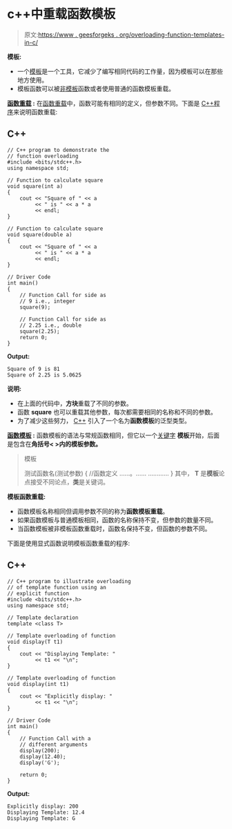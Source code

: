 # c++中重载函数模板

> 原文:[https://www . geesforgeks . org/overloading-function-templates-in-c/](https://www.geeksforgeeks.org/overloading-function-templates-in-c/)

**模板:**

*   一个[模板](https://www.geeksforgeeks.org/templates-cpp/)是一个工具，它减少了编写相同代码的工作量，因为模板可以在那些地方使用。
*   模板函数可以被[非模板](https://www.geeksforgeeks.org/templates-cpp/)函数或者使用普通的函数模板重载。

**<u>函数重载</u> :** 在[函数重载](https://www.geeksforgeeks.org/function-overloading-c/)中，函数可能有相同的定义，但参数不同。下面是 [C++程序](https://www.geeksforgeeks.org/c-plus-plus/)来说明函数重载:

## C++

```
// C++ program to demonstrate the
// function overloading
#include <bits/stdc++.h>
using namespace std;

// Function to calculate square
void square(int a)
{
    cout << "Square of " << a
         << " is " << a * a
         << endl;
}

// Function to calculate square
void square(double a)
{
    cout << "Square of " << a
         << " is " << a * a
         << endl;
}

// Driver Code
int main()
{
    // Function Call for side as
    // 9 i.e., integer
    square(9);

    // Function Call for side as
    // 2.25 i.e., double
    square(2.25);
    return 0;
}
```

**Output:**

```
Square of 9 is 81
Square of 2.25 is 5.0625

```

**说明:**

*   在上面的代码中，**方块**重载了不同的参数。
*   函数 **square** 也可以重载其他参数，每次都需要相同的名称和不同的参数。
*   为了减少这些努力， [C++](https://www.geeksforgeeks.org/c-plus-plus/) 引入了一个名为**函数模板**的泛型类型。

**<u>函数模板</u> :** 函数模板的语法与常规函数相同，但它以一个[关键字](https://www.geeksforgeeks.org/cc-tokens/) **模板**开始，后面是包含在**角括号< >内的模板参数。**

> 模板<class t=""></class>
> 
> 测试函数名(测试参数)
> {
> //函数定义
> ……。…… …..…….
> }
> 其中， **T** 是**模板**论点接受不同论点，**类**是关键词。

**模板函数重载:**

*   函数模板名称相同但调用参数不同的称为**函数模板重载**。
*   如果函数模板与普通模板相同，函数的名称保持不变，但参数的数量不同。
*   当函数模板被非模板函数重载时，函数名保持不变，但函数的参数不同。

下面是使用显式函数说明模板函数重载的程序:

## C++

```
// C++ program to illustrate overloading
// of template function using an
// explicit function
#include <bits/stdc++.h>
using namespace std;

// Template declaration
template <class T>

// Template overloading of function
void display(T t1)
{
    cout << "Displaying Template: "
         << t1 << "\n";
}

// Template overloading of function
void display(int t1)
{
    cout << "Explicitly display: "
         << t1 << "\n";
}

// Driver Code
int main()
{
    // Function Call with a
    // different arguments
    display(200);
    display(12.40);
    display('G');

    return 0;
}
```

**Output:**

```
Explicitly display: 200
Displaying Template: 12.4
Displaying Template: G

```